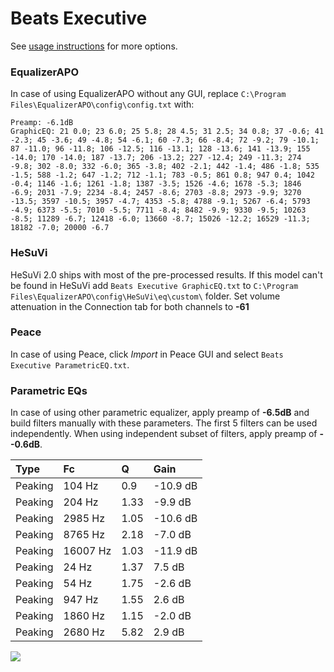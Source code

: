 # Beats Executive
See [usage instructions](https://github.com/jaakkopasanen/AutoEq#usage) for more options.

### EqualizerAPO
In case of using EqualizerAPO without any GUI, replace `C:\Program Files\EqualizerAPO\config\config.txt`
with:
```
Preamp: -6.1dB
GraphicEQ: 21 0.0; 23 6.0; 25 5.8; 28 4.5; 31 2.5; 34 0.8; 37 -0.6; 41 -2.3; 45 -3.6; 49 -4.8; 54 -6.1; 60 -7.3; 66 -8.4; 72 -9.2; 79 -10.1; 87 -11.0; 96 -11.8; 106 -12.5; 116 -13.1; 128 -13.6; 141 -13.9; 155 -14.0; 170 -14.0; 187 -13.7; 206 -13.2; 227 -12.4; 249 -11.3; 274 -9.8; 302 -8.0; 332 -6.0; 365 -3.8; 402 -2.1; 442 -1.4; 486 -1.8; 535 -1.5; 588 -1.2; 647 -1.2; 712 -1.1; 783 -0.5; 861 0.8; 947 0.4; 1042 -0.4; 1146 -1.6; 1261 -1.8; 1387 -3.5; 1526 -4.6; 1678 -5.3; 1846 -6.9; 2031 -7.9; 2234 -8.4; 2457 -8.6; 2703 -8.8; 2973 -9.9; 3270 -13.5; 3597 -10.5; 3957 -4.7; 4353 -5.8; 4788 -9.1; 5267 -6.4; 5793 -4.9; 6373 -5.5; 7010 -5.5; 7711 -8.4; 8482 -9.9; 9330 -9.5; 10263 -8.5; 11289 -6.7; 12418 -6.0; 13660 -8.7; 15026 -12.2; 16529 -11.3; 18182 -7.0; 20000 -6.7
```

### HeSuVi
HeSuVi 2.0 ships with most of the pre-processed results. If this model can't be found in HeSuVi add
`Beats Executive GraphicEQ.txt` to `C:\Program Files\EqualizerAPO\config\HeSuVi\eq\custom\` folder.
Set volume attenuation in the Connection tab for both channels to **-61**

### Peace
In case of using Peace, click *Import* in Peace GUI and select `Beats Executive ParametricEQ.txt`.

### Parametric EQs
In case of using other parametric equalizer, apply preamp of **-6.5dB** and build filters manually
with these parameters. The first 5 filters can be used independently.
When using independent subset of filters, apply preamp of **--0.6dB**.

| Type    | Fc       |    Q | Gain     |
|:--------|:---------|:-----|:---------|
| Peaking | 104 Hz   | 0.9  | -10.9 dB |
| Peaking | 204 Hz   | 1.33 | -9.9 dB  |
| Peaking | 2985 Hz  | 1.05 | -10.6 dB |
| Peaking | 8765 Hz  | 2.18 | -7.0 dB  |
| Peaking | 16007 Hz | 1.03 | -11.9 dB |
| Peaking | 24 Hz    | 1.37 | 7.5 dB   |
| Peaking | 54 Hz    | 1.75 | -2.6 dB  |
| Peaking | 947 Hz   | 1.55 | 2.6 dB   |
| Peaking | 1860 Hz  | 1.15 | -2.0 dB  |
| Peaking | 2680 Hz  | 5.82 | 2.9 dB   |

![](https://raw.githubusercontent.com/jaakkopasanen/AutoEq/master/results/rtings/avg/Beats%20Executive/Beats%20Executive.png)